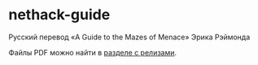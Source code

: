 nethack-guide
=============

Русский перевод «A Guide to the Mazes of Menace» Эрика Рэймонда

Файлы PDF можно найти в [разделе с релизами](https://github.com/velikodniy/nethack-guide/releases).
